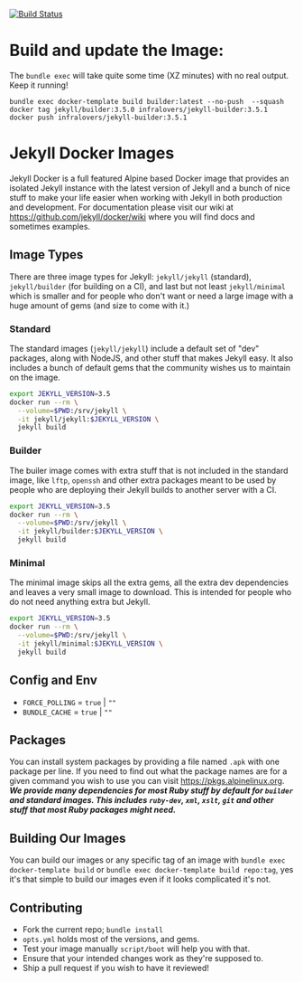 [![Build Status](https://travis-ci.org/jekyll/docker.svg?branch=master)](https://travis-ci.org/jekyll/docker)

# Build and update the Image:

The `bundle exec` will take quite some time (XZ minutes) with no real output.
Keep it running!

```
bundle exec docker-template build builder:latest --no-push  --squash
docker tag jekyll/builder:3.5.0 infralovers/jekyll-builder:3.5.1
docker push infralovers/jekyll-builder:3.5.1
```

# Jekyll Docker Images

Jekyll Docker is a full featured Alpine based Docker image that provides an isolated Jekyll instance with the latest version of Jekyll and a bunch of nice stuff to make your life easier when working with Jekyll in both production and development.  For documentation please visit our wiki at https://github.com/jekyll/docker/wiki where you will find docs and sometimes examples.

## Image Types

There are three image types for Jekyll: `jekyll/jekyll` (standard), `jekyll/builder` (for building on a CI), and last but not least `jekyll/minimal` which is smaller and for people who don't want or need a large image with a huge amount of gems (and size to come with it.)

### Standard

The standard images (`jekyll/jekyll`) include a default set of "dev" packages, along with NodeJS, and other stuff that makes Jekyll easy.  It also includes a bunch of default gems that the community wishes us to maintain on the image.

```sh
export JEKYLL_VERSION=3.5
docker run --rm \
  --volume=$PWD:/srv/jekyll \
  -it jekyll/jekyll:$JEKYLL_VERSION \
  jekyll build
```

### Builder

The builer image comes with extra stuff that is not included in the standard image, like `lftp`, `openssh` and other extra packages meant to be used by people who are deploying their Jekyll builds to another server with a CI.

```sh
export JEKYLL_VERSION=3.5
docker run --rm \
  --volume=$PWD:/srv/jekyll \
  -it jekyll/builder:$JEKYLL_VERSION \
  jekyll build
```

### Minimal

The minimal image skips all the extra gems, all the extra dev dependencies and leaves a very small image to download.  This is intended for people who do not need anything extra but Jekyll.

```sh
export JEKYLL_VERSION=3.5
docker run --rm \
  --volume=$PWD:/srv/jekyll \
  -it jekyll/minimal:$JEKYLL_VERSION \
  jekyll build
```

## Config and Env

* `FORCE_POLLING` = `true` | `""`
* `BUNDLE_CACHE`  = `true` | `""`

## Packages

You can install system packages by providing a file named `.apk` with one package per line.  If you need to find out what the package names are for a given command you wish to use you can visit https://pkgs.alpinelinux.org. ***We provide many dependencies for most Ruby stuff by default for `builder` and standard images.  This includes `ruby-dev`, `xml`, `xslt`, `git` and other stuff that most Ruby packages might need.***

## Building Our Images

You can build our images or any specific tag of an image with `bundle exec docker-template build` or `bundle exec docker-template build repo:tag`, yes it's that simple to build our images even if it looks complicated it's not.

## Contributing

* Fork the current repo; `bundle install`
* `opts.yml` holds most of the versions, and gems.
* Test your image manually `script/boot` will help you with that.
* Ensure that your intended changes work as they're supposed to.
* Ship a pull request if you wish to have it reviewed!
